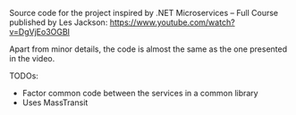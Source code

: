 Source code for the project inspired by .NET Microservices – Full Course
published by Les Jackson: https://www.youtube.com/watch?v=DgVjEo3OGBI

Apart from minor details, the code is almost the same as the one presented
in the video.

TODOs:
- Factor common code between the services in a common library
- Uses MassTransit
